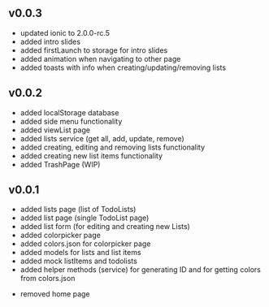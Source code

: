 ## v0.0.3
- updated ionic to 2.0.0-rc.5
- added intro slides
- added firstLaunch to storage for intro slides
- added animation when navigating to other page
- added toasts with info when creating/updating/removing lists

## v0.0.2

- added localStorage database
- added side menu functionality
- added viewList page
- added lists service (get all, add, update, remove)
- added creating, editing and removing lists functionality
- added creating new list items functionality
- added TrashPage (WIP)

## v0.0.1

- added lists page (list of TodoLists)
- added list page (single TodoList page)
- added list form (for editing and creating new Lists)
- added colorpicker page
- added colors.json for colorpicker page
- added models for lists and list items
- added mock listItems and todolists
- added helper methods (service) for generating ID and for getting colors from colors.json

* removed home page
